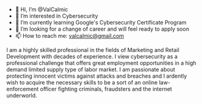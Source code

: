 - 👋 Hi, I’m @ValCalmic
- 👀 I’m interested in Cybersecurity
- 🌱 I’m currently learning Google's Cybersecurity Certificate Program
- 💞️ I’m looking for a change of career and will feel ready to apply soon
- 📫 How to reach me: valcalmic@gmail.com

I am a highly skilled professional in the fields of Marketing and Retail Development with decades of experience. I view cybersecurity as a professional challenge that offers great employment opportunities in a high demand limited supply type of labor market. I am passionate about protecting innocent victims against attacks and breaches and I ardently wish to acquire the necessary skills to be a sort of an online law-enforcement officer fighting criminals, fraudsters and the internet underworld.

<!---
ValCalmic/ValCalmic is a ✨ special ✨ repository because its `README.md` (this file) appears on your GitHub profile.
You can click the Preview link to take a look at your changes.
--->
